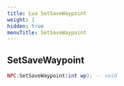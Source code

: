 ```yaml
---
title: Lua SetSaveWaypoint
weight: 1
hidden: true
menuTitle: SetSaveWaypoint
---
```

## SetSaveWaypoint
```lua
NPC:SetSaveWaypoint(int wp); -- void
```